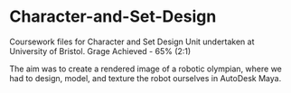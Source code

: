# Character-and-Set-Design
Coursework files for Character and Set Design Unit undertaken at University of Bristol. Grage Achieved - 65% (2:1)

The aim was to create a rendered image of a robotic olympian, where we had to design, model, and texture the robot ourselves in AutoDesk Maya.
